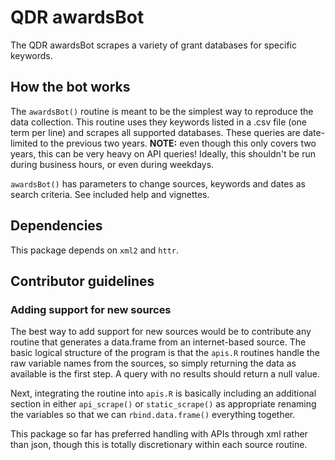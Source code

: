 # QDR awardsBot

The QDR awardsBot scrapes a variety of grant databases for specific keywords. 

## How the bot works

The `awardsBot()` routine is meant to be the simplest way to reproduce the data collection. This routine uses they keywords listed in a .csv file (one term per line) and scrapes all supported databases. These queries are date-limited to the previous two years. **NOTE:** even though this only covers two years, this can be very heavy on API queries! Ideally, this shouldn't be run during business hours, or even during weekdays.

`awardsBot()` has parameters to change sources, keywords and dates as search criteria. See included help and vignettes.

## Dependencies

This package depends on `xml2` and `httr`.

## Contributor guidelines

### Adding support for new sources

The best way to add support for new sources would be to contribute any routine that generates a data.frame from an internet-based source. The basic logical structure of the program is that the `apis.R` routines handle the raw variable names from the sources, so simply returning the data as available is the first step. A query with no results should return a null value. 

Next, integrating the routine into `apis.R` is basically including an additional section in either `api_scrape()` or `static_scrape()` as appropriate renaming the variables so that we can `rbind.data.frame()` everything together.

This package so far has preferred handling with APIs through xml rather than json, though this is totally discretionary within each source routine.
